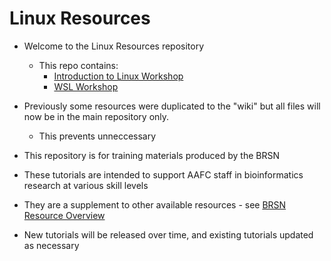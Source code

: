# Linux Resources

- Welcome to the Linux Resources repository
  - This repo contains:
    - [Introduction to Linux Workshop](/Introduction_to_Linux/README.md)
    - [WSL Workshop](/WSL_Workshop/README.md)

- Previously some resources were duplicated to the "wiki" but all files will now be in the main repository only.
  - This prevents unneccessary 

- This repository is for training materials produced by the BRSN
- These tutorials are intended to support AAFC staff in bioinformatics research at various skill levels
- They are a supplement to other available resources - see [BRSN Resource Overview](https://collab.agr.gc.ca/co/BRS-SRB/SitePages/Resource%20Overview.aspx)
- New tutorials will be released over time, and existing tutorials updated as necessary
